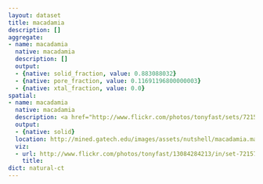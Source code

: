 ```yaml
---
layout: dataset
title: macadamia
description: []
aggregate:
- name: macadamia
  native: macadamia
  description: []
  output:
  - {native: solid_fraction, value: 0.883088032}
  - {native: pore_fraction, value: 0.11691196800000003}
  - {native: xtal_fraction, value: 0.0}
spatial:
- name: macadamia
  native: macadamia
  description: <a href="http://www.flickr.com/photos/tonyfast/sets/72157642203778925/">Some visualizations of the Macadamia Nut CT data</a>
  output:
  - {native: solid}
  location: http://mined.gatech.edu/images/assets/nutshell/macadamia.mat
  viz:
  - url: http://www.flickr.com/photos/tonyfast/13084284213/in/set-72157642203778925
    title:
dict: natural-ct
---
```

